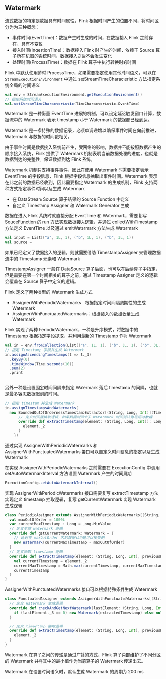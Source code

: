 ## Watermark

流式数据的特定是数据具有时间属性，Flink 根据时间产生的位置不同，将时间区分为为三种概念：
- 事件时间(EventTime)：数据产生时生成的时间，在数据接入 Flink 之前存在，具有不变性
- 接入时间(IngestionTime)：数据接入 Flink 时产生的时间，依赖于 Source 算子所在机器的系统时间，数据接入之后不会发生变化
- 处理时间(ProcessTime)：数据在 Flink 算子中执行转换时的时间

Flink 中默认使用的时 ProcessTime，如果需要指定使用其他时间语义，可以在 `StreamExecutionEnvironment` 中通过 setStreamTimeCharacteristic 方法指定系统全局的时间语义
```scala
val env = StreamExecutionEnvironment.getExecutionEnvironment()
// 指定系统时间语义
val.setStreamTimeCharacteristic(TimeCharacteristic.EventTime)
```

Watermark 是一种衡量 EventTime 进展的机制，可以设定延迟触发窗口计算，数据流中的 Watermark 表示 timestamp 小于 Watermark 的数据都已经到达。

Watermark 是一条特殊的数据记录，必须单调递增以确保事件时间在向前推进，Watermark 与数据的时间戳相关。

由于事件时间是数据接入系统前产生，受网络的影响，数据并不能按照数据产生的顺序接入系统，Flink 提供了 Watermark 机制表明当前数据处理的进度，也就是数据到达的完整性，保证数据到达 Flink 系统。

Watermark 机制只支持事件事件，因此在使用 Watermark 时需要指定表示 EventTime 的字段信息，Flink 根据字段信息抽取出事件时间。Watermark 表示在此之前的数据已经收到，因此需要指定 Watermark 的生成机制，Flink 支持两种方式指定事件时间以及生成 Watermark
- 在 DataStream Source 算子结果的 Source Function 中定义
- 自定义 Timestamp Assigner 和 Watermark Generator 生成

数据在进入 Flink 系统时就直接分配 EventTime 和 Watermark，需要复写 SouceFunction 的 run 方法实现数据接入逻辑，并通过 collectWithTimestamp 方法定义 EventTime 以及通过 emitWatermark 方法生成 Watermark

```scala
val input = List(("a", 1L, 1), ("b", 1L, 1), ("b", 3L, 1))
val source = 
```
如果已经定义了数据接入的逻辑，则就需要借助 TimestampAssigner 来管理数据流中的 Timestamp 元素和 Watermark

TimestampAssigner 一般在 DataSource 算子后面，也可以在后续算子中指定，但是需要在第一个时间相关的算子之前，通过 Timestamp Assigner 定义的逻辑会覆盖在 Source 算子中定义的逻辑。

Flink 定义了两种类型的 Watermark 生成方式
- AssignerWithPeriodicWatermarks：根据指定时间间隔周期性的生成 Watermark
- AssignerWithPunctuatedWatermarks：根据接入的数据数量生成 Watermark

Flink 实现了两种 PeriodicWatermark，一种是升序模式，将数据中的 Timestamp 根据指定字段提取，并利用最新的 Timestamp 作为 Watermark
```scala
val in = env.fromCollection(List(("a", 1L, 1), ("b", 1L, 1), ("b", 3L, 1),("a", 2L, 2)))
// 指定 Timestamp 字段并生成 Watermark
in.assignAscendingTimestamps(t => t._3)
  .keyBy(0)
  .timeWindow(Time.seconds(10))
  .sum(2)
  .print
    
```
另外一种是设置固定时间间隔来指定 Watermark 落后 timestamp 的间隔，也就是最多容忍数据迟到的时间。
```scala
// 指定 timestam 并生成 Watermark
in.assignTimestampsAndWatermarks(
  new BoundedOutOfOrdernessTimestampExtractor[(String, Long, Int)](Time.seconds(10)) {
      // 定义时间戳抽取逻辑，如果数据时间大于 Watermark 时间则认为是超时数据
      override def extractTimestamp(element: (String, Long, Int)): Long = {
        element._2
      }
    })
```
通过实现 AssignerWithPeriodicWatermarks 和 AssignerWithPunctuatedWatermarks 接口可以自定义时间信息的指定以及生成 Watermark

在实现 AssignerWithPeriodicWatermarks 之前需要在 ExecutionConfig 中调用 setAutoWatermarkInterval 方法设置 Watermark 产生的时间周期
```scala
ExecutionConfig.setAutoWatermarkInterval()
```
实现 AssignerWithPeriodicWatermarks 接口需要复写 extractTimestamp 方法实现定义 timestamp 抽取逻辑，复写 getCurrentWatermark 实现 Watermark 生成逻辑
```scala
class PeriodicAssigner extends AssignerWithPeriodicWatermarks[(String, Long, Int)]{
  val maxOutOfOrder = 1000L
  var currentMaxTimestamp : Long = Long.MinValue
  // 定义生成 watermark 逻辑
  override def getCurrentWatermark: Watermark = {
    // 延迟在 maxOutOrder 内的数据认为是可以接受的
    new Watermark(currentMaxTimestamp - maxOutOfOrder)
  }
  // 定义抽取 timestamp 逻辑
  override def extractTimestamp(element: (String, Long, Int), previousElementTimestamp: Long): Long = {
    val currentTimestamp = element._2
    currentMaxTimestamp = Math.max(currentTimestamp, currentMaxTimestamp)
    currentTimestamp
  }
}
```

AssignerWithPunctuatedWatermarks 接口可以根据特殊条件生成 Watermark
```scala
class PunctuatedAssigner extends AssignerWithPunctuatedWatermarks[(String, Long, Int)] {
  // 定义 Watermark 生成逻辑
  override def checkAndGetNextWatermark(lastElement: (String, Long, Int), extractedTimestamp: Long): Watermark = {
    if (lastElement._3 == 0) new Watermark(extractedTimestamp) else null
  }

  // 定义 timestamp 抽取逻辑
  override def extractTimestamp(element: (String, Long, Int), previousElementTimestamp: Long): Long = {
    element._2
  }
}
```

Watermark 在算子之间的传递是通过广播的方式，Flink 算子内部维护了不同分区的 Watermark 并将其中的最小值作为当前算子的 Watermark 传递出去。

Watermark 在设置时间语义时，默认生成 Watermark 的周期为 200 ms